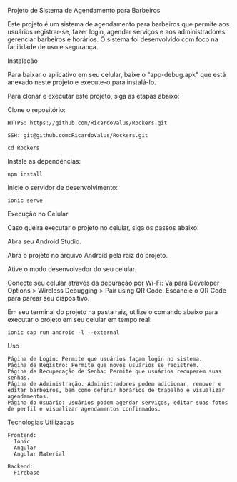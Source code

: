 Projeto de Sistema de Agendamento para Barbeiros

Este projeto é um sistema de agendamento para barbeiros que permite aos usuários registrar-se, fazer login, agendar serviços e aos administradores gerenciar barbeiros e horários. O sistema foi desenvolvido com foco na facilidade de uso e segurança.

Instalação

Para baixar o aplicativo em seu celular, baixe o "app-debug.apk" que está anexado neste projeto e execute-o para instalá-lo.

Para clonar e executar este projeto, siga as etapas abaixo:

  Clone o repositório:

    HTTPS: https://github.com/RicardoValus/Rockers.git

    SSH: git@github.com:RicardoValus/Rockers.git

    cd Rockers

Instale as dependências:

    npm install

Inicie o servidor de desenvolvimento:

    ionic serve

Execução no Celular

Caso queira executar o projeto no celular, siga os passos abaixo:

  Abra seu Android Studio.

  Abra o projeto no arquivo Android pela raiz do projeto.

  Ative o modo desenvolvedor do seu celular.

  Conecte seu celular através da depuração por Wi-Fi:
      Vá para Developer Options > Wireless Debugging > Pair using QR Code.
      Escaneie o QR Code para parear seu dispositivo.

  Em seu terminal do projeto na pasta raiz, utilize o comando abaixo para executar o projeto em seu celular em tempo real:


    ionic cap run android -l --external


Uso

    Página de Login: Permite que usuários façam login no sistema.
    Página de Registro: Permite que novos usuários se registrem.
    Página de Recuperação de Senha: Permite que usuários recuperem suas senhas.
    Página de Administração: Administradores podem adicionar, remover e editar barbeiros, bem como definir horários de trabalho e visualizar agendamentos.
    Página do Usuário: Usuários podem agendar serviços, editar suas fotos de perfil e visualizar agendamentos confirmados.

Tecnologias Utilizadas

    Frontend:
      Ionic
      Angular
      Angular Material

    Backend:
      Firebase
